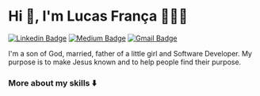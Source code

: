 # Hi 👋, I'm Lucas França 🧑🏻‍💻

[![Linkedin Badge](https://img.shields.io/badge/-Linkedin-blue?style=for-the-badge&logo=Linkedin&logoColor=white&link=https://www.linkedin.com/in/lucasfrancaid/)](https://www.linkedin.com/in/lucasfrancaid/) 
[![Medium Badge](https://img.shields.io/badge/-Medium-black?style=for-the-badge&logo=Medium&logoColor=white&link=https://medium.com/@lucasfrancaid)](https://medium.com/@lucasfrancaid)
[![Gmail Badge](https://img.shields.io/badge/-Email-red?style=for-the-badge&logo=Gmail&logoColor=white&link=mailto:lucasfrancaid@gmail.com)](mailto:lucasfrancaid@gmail.com)

I'm a son of God, married, father of a little girl and Software Developer.
My purpose is to make Jesus known and to help people find their purpose.

### More about my skills ⬇️
